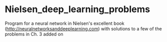 # Nielsen_deep_learning_problems
Program for a neural network in Nielsen's excellent book (http://neuralnetworksanddeeplearning.com) with solutions to a few of the problems in Ch. 3 added on
